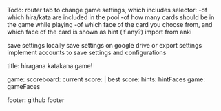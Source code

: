 Todo:
router tab to change game settings, which includes
selector:
-of which hira/kata are included in the pool
-of how many cards should be in the game while playing
-of which face of the card you choose from, and which face of the card is shown as hint (if any?)
import from anki

save settings locally
save settings on google drive or export settings
implement accounts to save settings and configurations

title: hiragana katakana game!

game:
scoreboard: current score: | best score:
hints: hintFaces
game: gameFaces

footer: github footer
